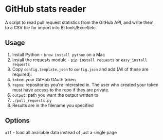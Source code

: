# GitHub stats reader

A script to read pull request statistics from the GitHub API, and write them to a CSV file for import into BI tools/Excel/etc.

## Usage

1. Install Python - `brew install python` on a Mac
1. Install the requests module - `pip install requests` or `easy_install requests`
1. Copy `config.template.json` to `config.json` and add (All of these are required):
  1. `token`: your GitHub OAuth token
  1. `repos`: repositories you're interested in. The user who created your token must have access to the repo if they are private.
  1. `output`: path you want the output written to
1. `./pull_requests.py`
1. Results are in the filename you specified

## Options

`all` - load all available data instead of just a single page
